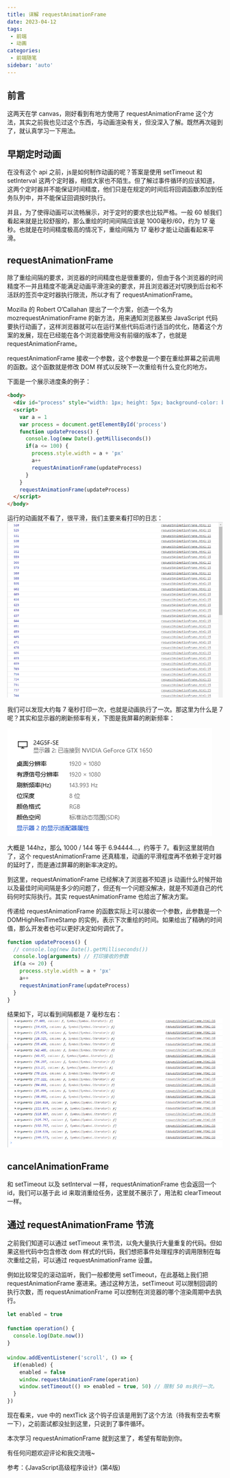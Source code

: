 ```yaml
---
title: 详解 requestAnimationFrame
date: 2023-04-12
tags:
 - 前端
 - 动画
categories: 
 - 前端随笔
sidebar: 'auto'
---
```


## 前言
这两天在学 canvas，刚好看到有地方使用了 requestAnimationFrame 这个方法，其实之前我也见过这个东西，与动画渲染有关，但没深入了解。既然再次碰到了，就认真学习一下用法。

## 早期定时动画
在没有这个 api 之前，js是如何制作动画的呢？答案是使用 setTimeout 和 setInterval 这两个定时器，相信大家也不陌生。但了解过事件循环的应该知道，这两个定时器并不能保证时间精度，他们只是在规定的时间后将回调函数添加到任务队列中，并不能保证回调按时执行。

并且，为了使得动画可以流畅展示，对于定时的要求也比较严格。一般 60 帧我们看起来就是比较舒服的，那么重绘的时间间隔应该是 1000毫秒/60，约为 17 毫秒。也就是在时间精度极高的情况下，重绘间隔为 17 毫秒才能让动画看起来平滑。

## requestAnimationFrame
除了重绘间隔的要求，浏览器的时间精度也是很重要的，但由于各个浏览器的时间精度不一并且精度不能满足动画平滑渲染的要求，并且浏览器还对切换到后台和不活跃的签页中定时器执行限流，所以才有了 requestAnimationFrame。

Mozilla 的 Robert O’Callahan 提出了一个方案，创造一个名为 mozrequestAnimationFrame 的新方法，用来通知浏览器某些 JavaScript 代码要执行动画了，这样浏览器就可以在运行某些代码后进行适当的优化，随着这个方案的发展，现在已经能在各个浏览器使用没有前缀的版本了，也就是 requestAnimationFrame。

requestAnimationFrame 接收一个参数，这个参数是一个要在重绘屏幕之前调用的函数。这个函数就是修改 DOM 样式以反映下一次重绘有什么变化的地方。

下面是一个展示进度条的例子：
```html
<body>
  <div id="process" style="width: 1px; height: 5px; background-color: black;"></div>
  <script>
    var a = 1
    var process = document.getElementById('process')
    function updateProcess() {
      console.log(new Date().getMilliseconds())
      if(a <= 100) {
        process.style.width = a + 'px'
        a++
        requestAnimationFrame(updateProcess)
      }
    }
    requestAnimationFrame(updateProcess)
  </script>
</body>
```

运行的动画就不看了，很平滑，我们主要来看打印的日志：
<img src="../assets/image/requestAnimationFrame用法详解/1681309689897.jpg"/>

我们可以发现大约每 7 毫秒打印一次，也就是动画执行了一次。那这里为什么是 7 呢？其实和显示器的刷新频率有关，下图是我屏幕的刷新频率：

<img src="../assets/image/requestAnimationFrame用法详解/1681309380707.jpg"/>

大概是 144hz，那么 1000 / 144 等于 6.94444...，约等于 7。看到这里就明白了，这个 requestAnimationFrame 还真精准，动画的平滑程度再不依赖于定时器的延时了，而是通过屏幕的刷新率决定的。

到这里，requestAnimationFrame 已经解决了浏览器不知道 js 动画什么时候开始以及最佳时间间隔是多少的问题了，但还有一个问题没解决，就是不知道自己的代码何时实际执行。其实 requestAnimationFrame 也给出了解决方案。

传递给 requestAnimationFrame 的函数实际上可以接收一个参数，此参数是一个 DOMHighResTimeStamp 的实例，表示下次重绘的时间。如果给出了精确的时间值，那么开发者也可以更好决定如何调优了。

```js
function updateProcess() {
  // console.log(new Date().getMilliseconds())
  console.log(arguments) // 打印接收的参数
  if(a <= 20) {
    process.style.width = a + 'px'
    a++
    requestAnimationFrame(updateProcess)
  }
}
```
结果如下，可以看到间隔都是 7 毫秒左右：
<img src="../assets/image/requestAnimationFrame用法详解/1681310972455.jpg"/>

## cancelAnimationFrame
和 setTimeout 以及 setInterval 一样，requestAnimationFrame 也会返回一个 id，我们可以基于此 id 来取消重绘任务，这里就不展示了，用法和 clearTimeout 一样。

## 通过 requestAnimationFrame 节流
之前我们知道可以通过 setTimeout 来节流，以免大量执行大量重复的代码。但如果这些代码中包含修改 dom 样式的代码，我们想把事件处理程序的调用限制在每次重绘之前，可以通过 requestAnimationFrame 设置。

例如比较常见的滚动监听，我们一般都使用 setTimeout，在此基础上我们把 requestAnimationFrame 塞进来。通过这种方法，setTimeout 可以限制回调的执行次数，而 requestAnimationFrame 可以控制在浏览器的哪个渲染周期中去执行。

```js
let enabled = true

function operation() {
  console.log(Date.now())
}

window.addEventListener('scroll', () => {
  if(enabled) {
    enabled = false
    window.requestAnimationFrame(operation)
    window.setTimeout(() => enabled = true, 50) // 限制 50 ms执行一次。
  }
})
```

现在看来，vue 中的 nextTick 这个钩子应该是用到了这个方法（待我有空去考察一下），之前面试都没扯到这里，只说到了事件循环。

本次学习 requestAnimationFrame 就到这里了，希望有帮助到你。

有任何问题欢迎评论和我交流哦~

参考：《JavaScript高级程序设计》(第4版)